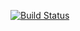 [![Build Status](https://travis-ci.org/thulijay/greetings-wepapp.svg?branch=master)](https://travis-ci.org/thulijay/greetings-webapp)